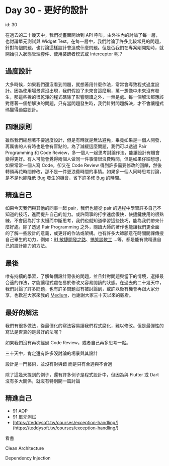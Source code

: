 # Day 30 - 更好的設計

id: 30

在過去的二十幾天中，我們從畫面開始到 API 呼叫，由外往內的討論了每一層，也討論單元測試與 Widget Test。在每一層中，我們討論了許多比較常見的問題，針對每個問題，也討論這樣設計會造成什麼問題。但是否我們在專案剛開始時，就開始引入狀態管理套件、使用裝飾者模式或 Interceptor 呢？

## 過度設計

大多時候，如果我們還沒看到問題，就想著用什麼作法，常常會導致程式過度設計。因為使用場景還沒出現，我們假設了未來會這麼用，萬一想像中未來沒有發生，那這些拆的很乾淨的程式碼除了影響閱讀之外，一無是處。每一個解法都應該對應著一個想解決的問題，只有當問題發生時，我們針對問題解決，才不會讓程式碼變得過度設計。

## 四眼原則

雖然我們總想著不要過度設計，但是有時就是無法避免，畢竟如果是一個人開發，再厲害的人有時也是會有盲點的。為了減緩這麼問題，我們可以透過 Pair Programming 和 Code Review，多一個人一起思考討論作法，能讓設計有機會變得更好。有人可能會覺得兩個人做同一件事情很浪費時間，但是如果仔細想想，如果常常一個人寫 Code，卻又在 Code Review 得到許多需要修改的回饋，然後轉頭再花時間修改，那不是一件更浪費時間的事情。如果多一個人同時思考討論，是不是也能降低 Bug 發生的機會，省下許多修 Bug 的時間。

## 精進自己

如果今天我們與其他的同事一起 pair，我們也能從 pair 的過程中學習許多自己不知道的技巧，進而提升自己的能力。或許同事的打字速度很快，快捷鍵使用的很熟練，不會因為打字太慢而中斷思考，我們也就知道學習這些技巧，能為我們帶來什麼好處。除了透過 Pair Programming 之外，閱讀大師的著作也能讓我們更全面的了解一些設計的意義，或更好的作法或架構。也有許多大師願意花時間開課傳授自己畢生的功力，例如：[91 敏捷開發之路](https://www.facebook.com/91agile/)、[搞笑談軟工](http://teddy-chen-tw.blogspot.com/) …等，都是能有效精進自己的設計能力的方法。

## 最後

唯有持續的學習，了解每個設計背後的問題，並且針對問題與當下的情境，選擇最合適的作法，才能讓程式處在易於修改又容易閱讀的狀態。在過去的二十幾天中，我們討論了許多問題，也有許多問題沒有被討論到，或許以後有機會再跟大家分享，也歡迎大家來我的 [Medium](https://easylive1989.medium.com/)，也謝謝大家三十天以來的觀看。

## 最好的解法

我們有很多做法，從最僵化的寫法容易讓我們程式腐化，難以修改。但是最彈性的寫法是否真的是最好的法呢？

如果我們沒有再次經過 Code Review，或者自己再多思考一點。

三十天中，肯定還有許多沒討論的場景與其設計

設計是一門藝術，並沒有對與錯 而是只有合適與不合適

除了這幾天提到的例子，還有許多例子是程式設計中，但因為與 Flutter 或 Dart 沒有多大關係，就沒有特別開一篇討論

## 

## 精進自己

- 91 AOP
- 91 單元測試
- [https://teddysoft.tw/courses/exception-handling/](https://teddysoft.tw/courses/exception-handling/)

看書

Clean Architecture

Dependency Injection